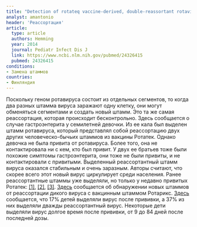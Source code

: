 ```yaml
---
title: "Detection of rotateq vaccine-derived, double-reassortant rotavirus in a 7-year-old child with acute gastroenteritis"
analyst: amantonio
header: 'Реассортация'
article:
  type: article
  authors: Hemming
  year: 2014
  journal: Pediatr Infect Dis J
  link: https://www.ncbi.nlm.nih.gov/pubmed/24326415
  pubmed: 24326415
conditions:
- Замена штаммов
countries:
- Финляндия
---
```


Поскольку геном ротавируса состоит из отдельных сегментов, то когда два разных штамма вируса заражают одну клетку, они могут обменяться сегментами и создать новый штамм. Это та же самая реассортация, которая происходит бесконтрольно.
Здесь сообщается о случае гастроэнтерита у семилетней девочки. Из ее кала был выделен штамм ротавируса, который представлял собой реассортацию двух других человеческо-бычьих штаммов из вакцины Ротатек. Однако девочка не была привита от ротавируса. Более того, она не контактировала ни с кем, кто был привит. У двух ее братьев тоже были похожие симптомы гастроэнтерита, они тоже не были привиты, и не контактировали с привитыми.
Выделенный реассортантный штамм вируса оказался стабильным и очень заразным. Авторы считают, что скорее всего этот новый вирус циркулирует среди населения. Ранее реассортантные штаммы уже выделяли, но только у недавно привитых Ротатек: [[1]](https://www.ncbi.nlm.nih.gov/pubmed/22581224), [[2]](https://www.ncbi.nlm.nih.gov/pubmed/22872730), [[3]](https://www.ncbi.nlm.nih.gov/pubmed/24817171).
[Здесь](https://www.ncbi.nlm.nih.gov/pubmed/24188273) сообщается об обнаружении новых штаммов от реассортации дикого вируса с вакцинным штаммом Ротарикс.
[Здесь](https://www.ncbi.nlm.nih.gov/pubmed/25260041) сообщается, что 17% детей выделяли вирус после прививки, а 37% из них выделяли дважды реассортантный вирус. Некоторые дети выделяли вирус долгое время после прививки, от 9 до 84 дней после последней дозы.
